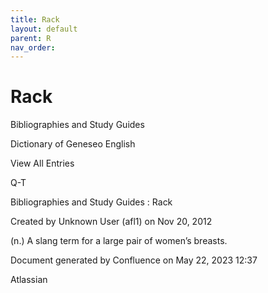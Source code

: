 ```yaml
---
title: Rack
layout: default
parent: R
nav_order:
---
```


# Rack

Bibliographies and Study Guides

Dictionary of Geneseo English

View All Entries

Q-T

Bibliographies and Study Guides : Rack

Created by  Unknown User (afl1) on Nov 20, 2012

(n.) A slang term for a large pair of women’s breasts.

Document generated by Confluence on May 22, 2023 12:37

Atlassian
